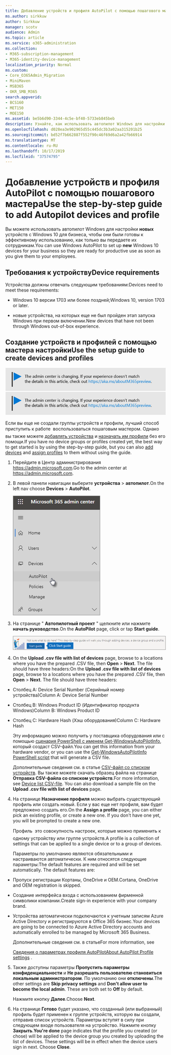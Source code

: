 ```yaml
---
title: Добавление устройств и профиля AutoPilot с помощью пошагового мастера
ms.author: sirkkuw
author: Sirkkuw
manager: scotv
audience: Admin
ms.topic: article
ms.service: o365-administration
ms.collection:
- M365-subscription-management
- M365-identity-device-management
localization_priority: Normal
ms.custom:
- Core_O365Admin_Migration
- MiniMaven
- MSB365
- OKR_SMB_M365
search.appverid:
- BCS160
- MET150
- MOE150
ms.assetid: be5b6d90-3344-4c5e-bf40-5733eb845beb
description: Узнайте, как использовать автопилот Windows для настройки новых устройств с Windows 10 для бизнеса.
ms.openlocfilehash: d028ea3e902965d55c445dc3b3a02aa315201b25
ms.sourcegitcommit: bd52f7b662887f552f90c46f69d6a2a42fb66914
ms.translationtype: MT
ms.contentlocale: ru-RU
ms.lasthandoff: 10/17/2019
ms.locfileid: "37574795"
---
```

# <a name="use-the-step-by-step-guide-to-add-autopilot-devices-and-profile"></a><span data-ttu-id="f7fa6-103">Добавление устройств и профиля AutoPilot с помощью пошагового мастера</span><span class="sxs-lookup"><span data-stu-id="f7fa6-103">Use the step-by-step guide to add Autopilot devices and profile</span></span>

<span data-ttu-id="f7fa6-104">Вы можете использовать автопилот Windows для настройки **новых** устройств с Windows 10 для бизнеса, чтобы они были готовы к эффективному использованию, как только вы передаете их сотрудникам.</span><span class="sxs-lookup"><span data-stu-id="f7fa6-104">You can use Windows AutoPilot to set up **new** Windows 10 devices for your business so they are ready for productive use as soon as you give them to your employees.</span></span>
  
## <a name="device-requirements"></a><span data-ttu-id="f7fa6-105">Требования к устройству</span><span class="sxs-lookup"><span data-stu-id="f7fa6-105">Device requirements</span></span>

<span data-ttu-id="f7fa6-106">Устройства должны отвечать следующим требованиям:</span><span class="sxs-lookup"><span data-stu-id="f7fa6-106">Devices need to meet these requirements:</span></span>
  
- <span data-ttu-id="f7fa6-107">Windows 10 версии 1703 или более поздней;</span><span class="sxs-lookup"><span data-stu-id="f7fa6-107">Windows 10, version 1703 or later.</span></span>
    
- <span data-ttu-id="f7fa6-108">новые устройства, на которых еще не был пройден этап запуска Windows при первом включении.</span><span class="sxs-lookup"><span data-stu-id="f7fa6-108">New devices that have not been through Windows out-of-box experience.</span></span>
    
## <a name="use-the-setup-guide-to-create-devices-and-profiles"></a><span data-ttu-id="f7fa6-109">Создание устройств и профилей с помощью мастера настройки</span><span class="sxs-lookup"><span data-stu-id="f7fa6-109">Use the setup guide to create devices and profiles</span></span>

<span data-ttu-id="f7fa6-110">[![Метка, с помощью которой вы узнаете, что центр администрирования изменяется, и вы можете получить дополнительные сведения по адресу aka.ms/aboutM365preview.](media/m365admincenterchanging.png)](https://docs.microsoft.com/office365/admin/microsoft-365-admin-center-preview)</span><span class="sxs-lookup"><span data-stu-id="f7fa6-110">[![Label to let you know the admin center is changing and you can find more details at aka.ms/aboutM365preview.](media/m365admincenterchanging.png)](https://docs.microsoft.com/office365/admin/microsoft-365-admin-center-preview)</span></span>

<span data-ttu-id="f7fa6-111">Если вы еще не создали группы устройств и профили, лучший способ приступить к работе  воспользоваться пошаговым мастером. Однако вы также можете [добавлять устройства](create-and-edit-autopilot-devices.md) и [назначать им профили](create-and-edit-autopilot-profiles.md) без его помощи.</span><span class="sxs-lookup"><span data-stu-id="f7fa6-111">If you have no device groups or profiles created yet, the best way to get started is by using the step-by-step guide, but you can also [add devices](create-and-edit-autopilot-devices.md) and [assign profiles](create-and-edit-autopilot-profiles.md) to them without using the guide.</span></span> 
  
1. <span data-ttu-id="f7fa6-112">Перейдите в Центр администрирования <a href="https://go.microsoft.com/fwlink/p/?linkid=837890" target="_blank">https://admin.microsoft.com</a>.</span><span class="sxs-lookup"><span data-stu-id="f7fa6-112">Go to the admin center at <a href="https://go.microsoft.com/fwlink/p/?linkid=837890" target="_blank">https://admin.microsoft.com</a>.</span></span>

2. <span data-ttu-id="f7fa6-113">В левой панели навигации выберите **устройства** \> **автопилот**.</span><span class="sxs-lookup"><span data-stu-id="f7fa6-113">On the left nav choose **Devices** \> **AutoPilot**.</span></span>

    ![В центре администрирования выберите устройства, а затем — автопилот.](media/AutoPilot.png)
  
2. <span data-ttu-id="f7fa6-115">На странице " **Автопилотный проект** " щелкните или нажмите **начать руководство**.</span><span class="sxs-lookup"><span data-stu-id="f7fa6-115">On the **AutoPilot** page, click or tap **Start guide**.</span></span>
    
    ![Click Start guide for step-by-step instructions for Autopilot.](media/31662655-d1e6-437d-87ea-c0dec5da56f7.png)
  
3. <span data-ttu-id="f7fa6-p101">On the **Upload .csv file with list of devices** page, browse to a locations where you have the prepared .CSV file, then **Open** \> **Next**. The file should have three headers:</span><span class="sxs-lookup"><span data-stu-id="f7fa6-p101">On the **Upload .csv file with list of devices** page, browse to a locations where you have the prepared .CSV file, then **Open** \> **Next**. The file should have three headers:</span></span>
    
  - <span data-ttu-id="f7fa6-119">Столбец A: Device Serial Number (Серийный номер устройства)</span><span class="sxs-lookup"><span data-stu-id="f7fa6-119">Column A: Device Serial Number</span></span>
    
  - <span data-ttu-id="f7fa6-120">Столбец B: Windows Product ID (Идентификатор продукта Windows)</span><span class="sxs-lookup"><span data-stu-id="f7fa6-120">Column B: Windows Product ID</span></span>
    
  - <span data-ttu-id="f7fa6-121">Столбец C: Hardware Hash (Хэш оборудования)</span><span class="sxs-lookup"><span data-stu-id="f7fa6-121">Column C: Hardware Hash</span></span>
    
    <span data-ttu-id="f7fa6-122">Эту информацию можно получить у поставщика оборудования или с помощью [сценария PowerShell с именем Get-WindowsAutoPilotInfo](https://www.powershellgallery.com/packages/Get-WindowsAutoPilotInfo), который создаст CSV-файл.</span><span class="sxs-lookup"><span data-stu-id="f7fa6-122">You can get this information from your hardware vendor, or you can use the [Get-WindowsAutoPilotInfo PowerShell script](https://www.powershellgallery.com/packages/Get-WindowsAutoPilotInfo) that will generate a CSV file.</span></span> 
    
    <span data-ttu-id="f7fa6-p102">Дополнительные сведения см. в статье [CSV-файл со списком устройств](https://support.office.com/article/932e3676-2491-49f0-9177-d893d2f5276e). Вы также можете скачать образец файла на странице **Отправка CSV-файла со списком устройств**.</span><span class="sxs-lookup"><span data-stu-id="f7fa6-p102">For more information, see [Device list CSV-file](https://support.office.com/article/932e3676-2491-49f0-9177-d893d2f5276e). You can also download a sample file on the **Upload .csv file with list of devices** page.</span></span> 
    
4. <span data-ttu-id="f7fa6-p103">На странице **Назначение профиля** можно выбрать существующий профиль или создать новый. Если у вас еще нет профиля, вам будет предложено создать его.</span><span class="sxs-lookup"><span data-stu-id="f7fa6-p103">On the **Assign a profile** page, you can either pick an existing profile, or create a new one. If you don't have one yet, you will be prompted to create a new one.</span></span> 
    
    <span data-ttu-id="f7fa6-127">Профиль  это совокупность настроек, которые можно применить к одному устройству или группе устройств.</span><span class="sxs-lookup"><span data-stu-id="f7fa6-127">A profile is a collection of settings that can be applied to a single device or to a group of devices.</span></span>
    
    <span data-ttu-id="f7fa6-p104">Параметры по умолчанию являются обязательными и настраиваются автоматически. К ним относятся следующие параметры:</span><span class="sxs-lookup"><span data-stu-id="f7fa6-p104">The default features are required and will be set automatically. The default features are:</span></span>
    
  - <span data-ttu-id="f7fa6-130">Пропуск регистрации Кортаны, OneDrive и OEM.</span><span class="sxs-lookup"><span data-stu-id="f7fa6-130">Cortana, OneDrive and OEM registration is skipped.</span></span>
    
  - <span data-ttu-id="f7fa6-131">Создание интерфейса входа с использованием фирменной символики компании.</span><span class="sxs-lookup"><span data-stu-id="f7fa6-131">Create sign-in experience with your company brand.</span></span>
    
  - <span data-ttu-id="f7fa6-132">Устройства автоматически подключаются к учетным записям Azure Active Directory и регистрируются в Office 365 бизнес.</span><span class="sxs-lookup"><span data-stu-id="f7fa6-132">Your devices are going to be connected to Azure Active Directory accounts and automatically enrolled to be managed by Microsoft 365 Business.</span></span>
    
    <span data-ttu-id="f7fa6-133">Дополнительные сведения см. в статье</span><span class="sxs-lookup"><span data-stu-id="f7fa6-133">For more information, see</span></span>
    
    <span data-ttu-id="f7fa6-134">[Сведения о параметрах профиля AutoPilot](autopilot-profile-settings.md)</span><span class="sxs-lookup"><span data-stu-id="f7fa6-134">[About AutoPilot Profile settings](autopilot-profile-settings.md) .</span></span> 
    
5. <span data-ttu-id="f7fa6-135">Также доступны параметры **Пропустить параметры конфиденциальности** и **Не разрешать пользователю становиться локальным администратором**. По умолчанию они **отключены**.</span><span class="sxs-lookup"><span data-stu-id="f7fa6-135">The other settings are **Skip privacy settings** and **Don't allow user to become the local admin**. These are both set to **Off** by default.</span></span> 
    
    <span data-ttu-id="f7fa6-136">Нажмите кнопку **Далее**.</span><span class="sxs-lookup"><span data-stu-id="f7fa6-136">Choose **Next**.</span></span>
    
6. <span data-ttu-id="f7fa6-p105">На странице **Готово** будет указано, что созданный (или выбранный) профиль будет применен к группе устройств, которую вы создали, отправив список устройств. Параметры вступят в силу при следующем входе пользователя на устройство. Нажмите кнопку **Закрыть**.</span><span class="sxs-lookup"><span data-stu-id="f7fa6-p105">**You're done** page indicates that the profile you created (or chose) will be applied to the device group you created by uploading the list of devices. These settings will be in effect when the device users sign in next. Choose **Close**.</span></span>
    
